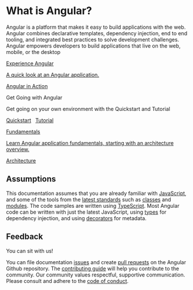 <h1 class="no-toc">What is Angular?</h1>

Angular is a platform that makes it easy to build applications with the web. Angular combines declarative templates, dependency injection, end to end tooling, and integrated best practices to solve development challenges. Angular empowers developers to build applications that live on the web, mobile, or the desktop

<div class="card-container">
  <a href="generated/live-examples/quickstart/eplnkr.html" target="_blank" class="card"
    title="Experience Angular in a live coding environment">
      <section>Experience Angular</section>
      <p>A quick look at an Angular application.</p>
      <p class="card-footer">Angular in Action</p>
  </a>

  <div class="card">
      <section>Get Going with Angular</section>
      <p>Get going on your own environment with the Quickstart and Tutorial</p>
      <p class="card-footer center" >
        <a href="guide/quickstart" title="Angular Quickstart">Quickstart</a> &nbsp;
        <a href="tutorial" title="Angular Tutorial">Tutorial</a>
      </p>
      <!--<p class="card-footer"><a href="guide/quickstart">Quickstart</a></p>
      <p class="card-footer"><a href="guide/tutorial">Tutorial</a></p>-->
  </div>

  <a href="guide/architecture" class="card" title="Angular Architecture">
      <section>Fundamentals</section>
      <p>Learn Angular application fundamentals, starting with an architecture overview.</p>
      <p class="card-footer">Architecture</p>
  </a>
</div>

## Assumptions
This documentation assumes that you are already familiar with
[JavaScript](https://developer.mozilla.org/en-US/docs/Web/JavaScript/A_re-introduction_to_JavaScript "Learn JavaScript"),
and some of the tools from the
[latest standards](https://babeljs.io/learn-es2015/ "Latest JavaScript standards") such as
[classes](https://developer.mozilla.org/en-US/docs/Web/JavaScript/Reference/Classes "ES2015 Classes")
and [modules](https://developer.mozilla.org/en-US/docs/Web/JavaScript/Reference/Statements/import "ES2015 Modules").
The code samples are written using [TypeScript](https://www.typescriptlang.org/ "TypeScript").
Most Angular code can be written with just the latest JavaScript,
using [types](https://www.typescriptlang.org/docs/handbook/classes.html "TypeScript Types") for dependency injection,
and using [decorators](https://www.typescriptlang.org/docs/handbook/decorators.html "Decorators") for metadata.

## Feedback

You can sit with us!

You can file documentation
[issues](https://github.com/angular/angular/issues "Angular Github issues") and create
[pull requests](https://github.com/angular/angular/pulls "Angular Github pull requests")
on the Angular Github repository.
The [contributing guide](https://github.com/angular/angular/blob/master/CONTRIBUTING.md "Contributing guide")
will help you contribute to the community.
Our community values  respectful, supportive communication.
Please consult and adhere to the
[code of conduct](https://github.com/angular/code-of-conduct/blob/master/CODE_OF_CONDUCT.md "contributor code of conduct").
